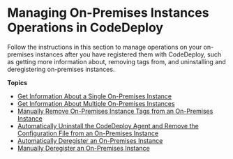 # Managing On\-Premises Instances Operations in CodeDeploy<a name="on-premises-instances-operations"></a>

Follow the instructions in this section to manage operations on your on\-premises instances after you have registered them with CodeDeploy, such as getting more information about, removing tags from, and uninstalling and deregistering on\-premises instances\.

**Topics**
+ [Get Information About a Single On\-Premises Instance](on-premises-instances-operations-view-details-single.md)
+ [Get Information About Multiple On\-Premises Instances](on-premises-instances-operations-view-details-multiple.md)
+ [Manually Remove On\-Premises Instance Tags from an On\-Premises Instance](on-premises-instances-operations-remove-tags.md)
+ [Automatically Uninstall the CodeDeploy Agent and Remove the Configuration File from an On\-Premises Instance](on-premises-instances-operations-uninstall-agent.md)
+ [Automatically Deregister an On\-Premises Instance](on-premises-instances-operations-deregister-automatically.md)
+ [Manually Deregister an On\-Premises Instance](on-premises-instances-operations-deregister-manually.md)